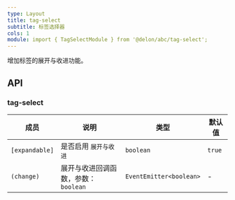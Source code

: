 ```yaml
---
type: Layout
title: tag-select
subtitle: 标签选择器
cols: 1
module: import { TagSelectModule } from '@delon/abc/tag-select';
---
```


增加标签的展开与收进功能。

## API

### tag-select

| 成员 | 说明 | 类型 | 默认值 |
|----|----|----|-----|
| `[expandable]` | 是否启用 `展开与收进` | `boolean` | `true` |
| `(change)` | 展开与收进回调函数，参数：`boolean` | `EventEmitter<boolean>` | - |
